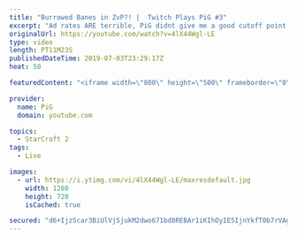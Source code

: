 ```yaml
---
title: "Burrowed Banes in ZvP?! |  Twitch Plays PiG #3"
excerpt: "Ad rates ARE terrible, PiG didnt give me a good cutoff point at the start of the game and people always wander what he was talking about when the video start with random talk, so i thought \"hey, might aswell give some insight and maybe ask the yt viewers to turn adblock off?\".  Like the content? Then"
originalUrl: https://youtube.com/watch?v=4lX44Wgl-LE
type: video
length: PT11M23S
publishedDateTime: 2019-07-03T23:29:17Z
heat: 50

featuredContent: "<iframe width=\"800\" height=\"500\" frameborder=\"0\" src=\"https://www.youtube.com/embed/4lX44Wgl-LE\" allow=\"accelerometer; autoplay; encrypted-media; gyroscope; picture-in-picture\" allowfullscreen></iframe>"

provider:
  name: PiG
  domain: youtube.com

topics:
  - StarCraft 2
tags:
  - Live

images:
  - url: https://i.ytimg.com/vi/4lX44Wgl-LE/maxresdefault.jpg
    width: 1280
    height: 720
    isCached: true

secured: "d6+IjzScar3BiUlVjSjukM2dwo671bd8REBAr1iKIhOyIE5IjnYkfT0b7rVAgXNtbDl+hCJ9DjP65ZvNRMFW1pTqnsmeJ9h+0RpKeksE4gR7ZfS3dZbzNcHm9203BbRsGeJZUuJo03+fI5RiQOwXtnXuW0Psts9fHO6ExlIzBPJbpnHd7PtVWOdJ7jiLJCitKIjaVzIRJBofHiKE2UpAWv+B2LDyHkBVKBnEOYBbDcUTQ/6EmpZJ8pR5HV5a5V1UALf1+c0jVbwbz9C5NIT0JWW/k3pyw8zNy7RNP6kkbAIFJOpHs4ZB+x8IsMvJonuWJpuyxkPlHBUpVQHy5RovvJ8TUEuJ97MoefnjS8Qn9wHTnFb9EydTzLgrWHfxLpuNxE2hPb+HkGy55jEdcesPoM8N+CBFuJIukm0rb5/LqdY=;Bf9PAQGeCVZwtc05r89btw=="
---
```


